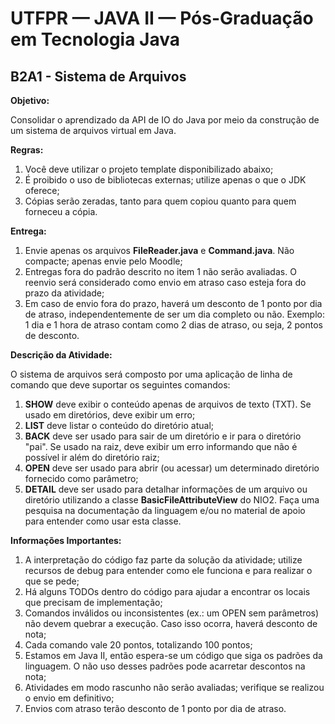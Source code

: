 # UTFPR — JAVA II — Pós-Graduação em Tecnologia Java

## B2A1 - Sistema de Arquivos

**Objetivo:**

Consolidar o aprendizado da API de IO do Java por meio da construção de um sistema de arquivos virtual em Java.

**Regras:**
1. Você deve utilizar o projeto template disponibilizado abaixo;
2. É proibido o uso de bibliotecas externas; utilize apenas o que o JDK oferece;
3. Cópias serão zeradas, tanto para quem copiou quanto para quem forneceu a cópia.

**Entrega:**
1. Envie apenas os arquivos **FileReader.java** e **Command.java**. Não compacte; apenas envie pelo Moodle;
2. Entregas fora do padrão descrito no item 1 não serão avaliadas. O reenvio será considerado como envio em atraso caso esteja fora do prazo da atividade;
3. Em caso de envio fora do prazo, haverá um desconto de 1 ponto por dia de atraso, independentemente de ser um dia completo ou não. Exemplo: 1 dia e 1 hora de atraso contam como 2 dias de atraso, ou seja, 2 pontos de desconto.

**Descrição da Atividade:**

O sistema de arquivos será composto por uma aplicação de linha de comando que deve suportar os seguintes comandos:

1. **SHOW** deve exibir o conteúdo apenas de arquivos de texto (TXT). Se usado em diretórios, deve exibir um erro;
2. **LIST** deve listar o conteúdo do diretório atual;
3. **BACK** deve ser usado para sair de um diretório e ir para o diretório "pai". Se usado na raiz, deve exibir um erro informando que não é possível ir além do diretório raiz;
4. **OPEN** deve ser usado para abrir (ou acessar) um determinado diretório fornecido como parâmetro;
5. **DETAIL** deve ser usado para detalhar informações de um arquivo ou diretório utilizando a classe **BasicFileAttributeView** do NIO2. Faça uma pesquisa na documentação da linguagem e/ou no material de apoio para entender como usar esta classe.
		
**Informações Importantes:**
1. A interpretação do código faz parte da solução da atividade; utilize recursos de debug para entender como ele funciona e para realizar o que se pede;
2. Há alguns TODOs dentro do código para ajudar a encontrar os locais que precisam de implementação;
3. Comandos inválidos ou inconsistentes (ex.: um OPEN sem parâmetros) não devem quebrar a execução. Caso isso ocorra, haverá desconto de nota;
4. Cada comando vale 20 pontos, totalizando 100 pontos;
5. Estamos em Java II, então espera-se um código que siga os padrões da linguagem. O não uso desses padrões pode acarretar descontos na nota;
6. Atividades em modo rascunho não serão avaliadas; verifique se realizou o envio em definitivo;
7. Envios com atraso terão desconto de 1 ponto por dia de atraso.

